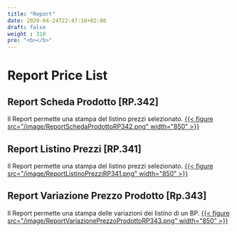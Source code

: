```yaml
---
title: "Report"
date: 2020-04-24T22:47:10+02:00
draft: false
weight : 310
pre: "<b></b>"
---
```


# Report Price List
## Report Scheda Prodotto [RP.342]
Il Report permette una stampa del listino prezzi selezionato.
[{{< figure src="/image/ReportSchedaProdottoRP342.png"  width="850"  >}}](/image/ReportSchedaProdottoRP342.png)
## Report Listino Prezzi [RP.341]
Il Report permette una stampa del listino prezzi selezionato.
[{{< figure src="/image/ReportListinoPrezziRP341.png"  width="850"  >}}](/image/ReportListinoPrezziRP341.png)
## Report Variazione Prezzo Prodotto [Rp.343]
Il Report permette una stampa delle variazioni dei listino di un BP.
[{{< figure src="/image/ReportVariazionePrezzoProdottoRP343.png"  width="850"  >}}](/image/ReportVariazionePrezzoProdottoRP343.png)

